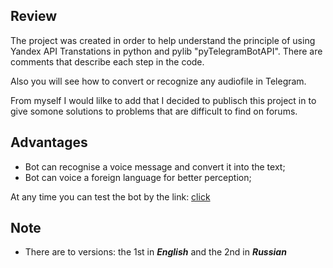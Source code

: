 ## Review
The project was created in order to help understand the principle of using Yandex API Transtations in python and pylib "pyTelegramBotAPI". There are comments that describe each step in the code.

Also you will see how to convert or recognize any audiofile in Telegram.

From myself I would lilke to add that I decided to publisch this project in to give somone solutions to problems that are difficult to find on forums.


## Advantages
- Bot can recognise a voice message and convert it into the text;
- Bot can voice a foreign language for better perception;

At any time you can test the bot by the link: [click](https://t.me/DeslowBot)

## Note

- There are to versions: the 1st in ***English*** and the 2nd in ***Russian***
